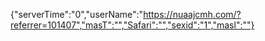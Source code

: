 {"serverTime":"0","userName":"https://nuaajcmh.com/?referrer=101407","masT":"","Safari":"","sexid":"1","masl":""}
